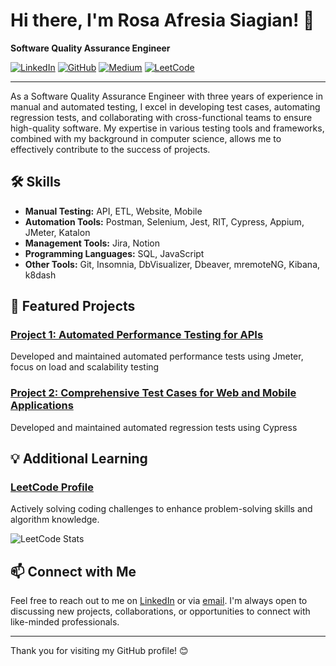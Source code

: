 # Hi there, I'm Rosa Afresia Siagian! 👋

**Software Quality Assurance Engineer**

[![LinkedIn](https://img.shields.io/badge/LinkedIn-rosaafresiasiagian-blue?style=flat-square&logo=linkedin)](https://www.linkedin.com/in/rosa-afresia-siagian)
[![GitHub](https://img.shields.io/badge/GitHub-rosafresia99-lightgrey?style=flat-square&logo=github)](https://github.com/rosafresia99)
[![Medium](https://img.shields.io/badge/Medium-@rosaafs_-black?style=flat-square&logo=medium)](https://medium.com/@rosaafs_)
[![LeetCode](https://img.shields.io/badge/LeetCode-rosafresiasiagian-yellow?style=flat-square&logo=leetcode)](https://leetcode.com/u/rosaafresiasiagian/)

---

As a Software Quality Assurance Engineer with three years of experience in manual and automated testing, I excel in developing test cases, automating regression tests, and collaborating with cross-functional teams to ensure high-quality software. My expertise in various testing tools and frameworks, combined with my background in computer science, allows me to effectively contribute to the success of projects.

## 🛠️ Skills

- **Manual Testing:** API, ETL, Website, Mobile
- **Automation Tools:** Postman, Selenium, Jest, RIT, Cypress, Appium, JMeter, Katalon
- **Management Tools:** Jira, Notion
- **Programming Languages:** SQL, JavaScript
- **Other Tools:** Git, Insomnia, DbVisualizer, Dbeaver, mremoteNG, Kibana, k8dash

## 🌟 Featured Projects

### [Project 1: Automated Performance Testing for APIs](https://github.com/rosafresia99/jmeter_repository)
Developed and maintained automated performance tests using Jmeter, focus on load and scalability testing

### [Project 2: Comprehensive Test Cases for Web and Mobile Applications](https://github.com/rosafresia99/Sanber56-Cypress-Kelompok2)
Developed and maintained automated regression tests using Cypress



## 💡 Additional Learning

### [LeetCode Profile](https://leetcode.com/u/rosaafresiasiagian/)
Actively solving coding challenges to enhance problem-solving skills and algorithm knowledge.

![LeetCode Stats](https://leetcard.jacoblin.cool/rosaafresiasiagian?theme=light&font=Alef&ext=activity)

## 📫 Connect with Me

Feel free to reach out to me on [LinkedIn](https://www.linkedin.com/in/rosa-afresia-siagian) or via [email](mailto:rosaafresiasiagian@gmail.com). I'm always open to discussing new projects, collaborations, or opportunities to connect with like-minded professionals.

---

Thank you for visiting my GitHub profile! 😊
